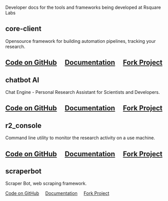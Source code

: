 
Developer docs for the tools and frameworks being developed at Rsquare Labs

## <a name="1"></a>core-client

Opensource framework for building automation pipelines, tracking your research. 


[<i class="fa fa-github" aria-hidden="true"></i> Code on GitHub](https://github.com/rsquarelabs/core-client) &nbsp;&nbsp;&nbsp;
[<i class="fa fa-book" aria-hidden="true"></i> Documentation](http://developers.rsquarelabs.com/core-client) &nbsp;&nbsp;&nbsp;
[<i class="fa fa-code-fork" aria-hidden="true"></i> Fork Project](https://github.com/rsquarelabs/core-client/fork)
---

## <a name="2"></a>chatbot AI

Chat Engine - Personal Research Assistant for Scientists and Developers.

[<i class="fa fa-github" aria-hidden="true"></i> Code on GitHub](https://github.com/rsquarelabs/chatbot-ai) &nbsp;&nbsp;&nbsp;
[<i class="fa fa-book" aria-hidden="true"></i> Documentation](http://developers.rsquarelabs.com/chatbot-ai) &nbsp;&nbsp;&nbsp;
[<i class="fa fa-code-fork" aria-hidden="true"></i> Fork Project](https://github.com/rsquarelabs/chatbot-ai/fork)
---

## <a name="3"></a> r2_console 

Command line utility to monitor the research activity on a use machine.

[<i class="fa fa-github" aria-hidden="true"></i> Code on GitHub](https://github.com/rsquarelabs/r2_console) &nbsp;&nbsp;&nbsp;
[<i class="fa fa-book" aria-hidden="true"></i> Documentation](http://developers.rsquarelabs.com/r2_console) &nbsp;&nbsp;&nbsp;
[<i class="fa fa-code-fork" aria-hidden="true"></i> Fork Project](https://github.com/rsquarelabs/r2_console/fork)
---

## <a name="4"></a> scraperbot

Scraper Bot, web scraping framework.

[<i class="fa fa-github" aria-hidden="true"></i> Code on GitHub](https://github.com/rsquarelabs/scraperbot) &nbsp;&nbsp;&nbsp;
[<i class="fa fa-book" aria-hidden="true"></i> Documentation](http://developers.rsquarelabs.com/scraperbot) &nbsp;&nbsp;&nbsp;
[<i class="fa fa-code-fork" aria-hidden="true"></i> Fork Project](https://github.com/rsquarelabs/scraperbot/fork)

 





